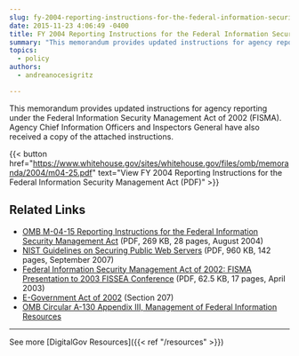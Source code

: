 ```yaml
---
slug: fy-2004-reporting-instructions-for-the-federal-information-security-management-act
date: 2015-11-23 4:06:49 -0400
title: FY 2004 Reporting Instructions for the Federal Information Security Management Act
summary: "This memorandum provides updated instructions for agency reporting under the Federal Information Security Management Act of 2002 (FISMA)."
topics:
  - policy
authors:
  - andreanocesigritz

---
```


This memorandum provides updated instructions for agency reporting under the Federal Information Security Management Act of 2002 (FISMA). Agency Chief Information Officers and Inspectors General have also received a copy of the attached instructions.

{{< button href="https://www.whitehouse.gov/sites/whitehouse.gov/files/omb/memoranda/2004/m04-25.pdf" text="View FY 2004 Reporting Instructions for the Federal Information Security Management Act (PDF)" >}}

## Related Links

- [OMB M-04-15 Reporting Instructions for the Federal Information Security Management Act](https://www.whitehouse.gov/sites/whitehouse.gov/files/omb/memoranda/2004/m04-25.pdf) (PDF, 269 KB, 28 pages, August 2004)
- [NIST Guidelines on Securing Public Web Servers](http://csrc.nist.gov/publications/nistpubs/800-44-ver2/SP800-44v2.pdf) (PDF, 960 KB, 142 pages, September 2007)
- [Federal Information Security Management Act of 2002: FISMA Presentation to 2003 FISSEA Conference](http://csrc.nist.gov/organizations/fissea/2003-conference/presentations/fissea-FISMA-030603.pdf) (PDF, 62.5 KB, 17 pages, April 2003)
- [E-Government Act of 2002](http://www.archives.gov/about/laws/egov-act-section-207.html) (Section 207)
- [OMB Circular A-130 Appendix III, Management of Federal Information Resources](https://obamawhitehouse.archives.gov/omb/circulars_a130_a130appendix_iii)

---

See more [DigitalGov Resources]({{< ref "/resources" >}})

